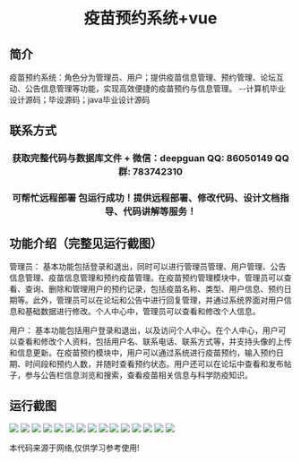<p><h1 align="center">疫苗预约系统+vue</h1></p>

## 简介
疫苗预约系统：角色分为管理员、用户；提供疫苗信息管理、预约管理、论坛互动、公告信息管理等功能，实现高效便捷的疫苗预约与信息管理。    --计算机毕业设计源码；毕设源码；java毕业设计源码


## 联系方式
<p><h3 align="center">获取完整代码与数据库文件 + 微信：deepguan QQ: 86050149 QQ群: 783742310</h3></p>
<p><h3 align="center">可帮忙远程部署 包运行成功！提供远程部署、修改代码、设计文档指导、代码讲解等服务！</h3></p>

## 功能介绍（完整见运行截图）
管理员： 基本功能包括登录和退出，同时可以进行管理员管理、用户管理、公告信息管理、疫苗信息管理和预约疫苗管理。在疫苗预约管理模块中，管理员可以查看、查询、删除和管理用户的预约记录，包括疫苗名称、类型、用户信息、预约日期等。此外，管理员可以在论坛和公告中进行回复管理，并通过系统界面对用户信息和基础数据进行修改。个人中心中，管理员可以查看和修改个人信息。

用户： 基本功能包括用户登录和退出，以及访问个人中心。在个人中心，用户可以查看和修改个人资料，包括用户名、联系电话、联系方式等，并支持头像的上传和信息更新。在疫苗预约模块中，用户可以通过系统进行疫苗预约，输入预约日期、时间段和预约人数，并随时查看预约状态。用户还可以在论坛中查看和发布帖子，参与公告栏信息浏览和搜索，查看疫苗相关信息与科学防疫知识。


## 运行截图
![](img/001.jpg)
![](img/002.jpg)
![](img/003.jpg)
![](img/004.jpg)
![](img/005.jpg)
![](img/006.jpg)
![](img/007.jpg)
![](img/008.jpg)
![](img/009.jpg)
![](img/010.jpg)
![](img/011.jpg)
![](img/012.jpg)
![](img/013.jpg)
![](img/014.jpg)
![](img/015.jpg)

<p>本代码来源于网络,仅供学习参考使用!</p>
